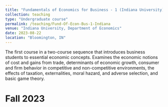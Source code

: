 ```yaml
---
title: "Fundamentals of Economics for Business - 1 (Indiana University)"
collection: teaching
type: "Undergraduate course"
permalink: /teaching/Fund-Of-Econ-Bus-1-Indiana
venue: "Indiana University, Department of Economics"
date: 2023-08-22
location: "Bloomington, IN"
---
```


The first course in a two-course sequence that introduces business students to essential economic concepts. Examines the economic notions of cost and gains from trade, determinants of economic growth, consumer and firm behavior in competitive and non-competitive environments, the effects of taxation, externalities, moral hazard, and adverse selection, and basic game theory.

Fall 2023
======
